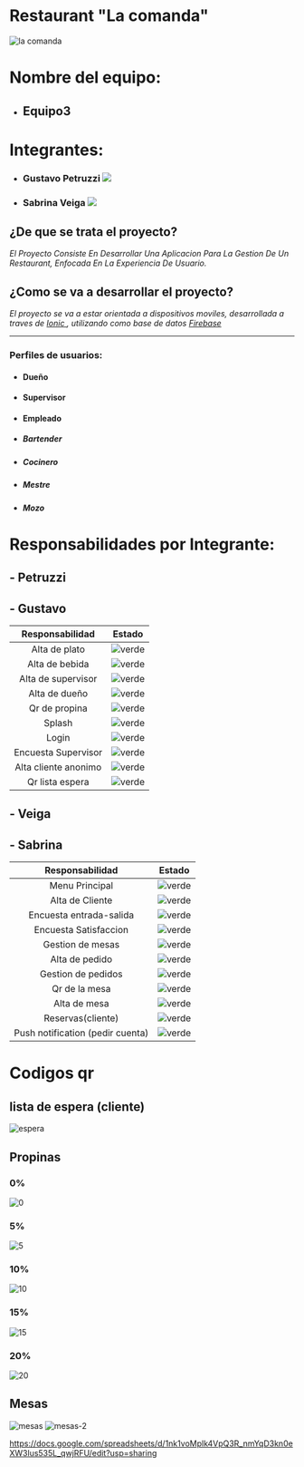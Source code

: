 # Restaurant "La comanda"
![la comanda](https://i.imgur.com/GzRLCcys.png "la comanda")
# Nombre del equipo: 
 - ## Equipo3

# Integrantes:
 - ### Gustavo Petruzzi [![](/images/github.png)](https://github.com/gustavoPetruzzi  "Github de Gustavo Petruzzi")
 - ### Sabrina Veiga  [![](/images/github.png)](https://github.com/Sabsolvei  "Github de Sabrina Veiga")

 
## ¿De que se trata el proyecto?
_El Proyecto Consiste En Desarrollar Una Aplicacion Para La Gestion De Un Restaurant, Enfocada En La Experiencia De Usuario._

## ¿Como se va a desarrollar el proyecto?
_El proyecto se va a estar orientada a dispositivos moviles, desarrollada a traves de [Ionic ](https://ionicframework.com/ "Ionic "), utilizando como base de datos [Firebase](https://firebase.google.com/?hl=es-419 "Firebase")_


***


### Perfiles de usuarios:
-  #### Dueño
-  #### Supervisor
-  #### Empleado
  - ##### Bartender
  - ##### Cocinero
  - ##### Mestre
  - ##### Mozo
 
 # Responsabilidades por Integrante:
##  - Petruzzi
##  - Gustavo


|   Responsabilidad | Estado   |
| :------------: | :------------: |
|  Alta de plato | ![verde](/images/verde.png)  |
|  Alta de bebida |![verde](/images/verde.png)   |
|  Alta de supervisor |![verde](/images/verde.png)   |
|  Alta de dueño |![verde](/images/verde.png)   |
|  Qr de propina |![verde](/images/verde.png)   |
|  Splash | ![verde](/images/verde.png)  |
|  Login |  ![verde](/images/verde.png) |
|  Encuesta Supervisor  |  ![verde](/images/verde.png)   |
|  Alta cliente anonimo  |  ![verde](/images/verde.png)   |
|  Qr lista espera  |  ![verde](/images/verde.png)   |
 
##  - Veiga
##  - Sabrina
|   Responsabilidad | Estado   |
| :------------: | :------------: |
|  Menu Principal| ![verde](/images/verde.png)  |
|  Alta de Cliente |![verde](/images/verde.png)   |
|  Encuesta entrada-salida | ![verde](/images/verde.png)   |
|  Encuesta Satisfaccion |  ![verde](/images/verde.png)   |
|  Gestion de mesas |  ![verde](/images/verde.png)   |
|  Alta de pedido |  ![verde](/images/verde.png)   |
|  Gestion de pedidos  |  ![verde](/images/verde.png)   |
|  Qr de la mesa  |  ![verde](/images/verde.png)   |
|  Alta de mesa  |  ![verde](/images/verde.png)   |
|  Reservas(cliente)  |  ![verde](/images/verde.png)   |
|  Push notification (pedir cuenta)  |  ![verde](/images/verde.png)   | 

# Codigos qr

## lista de espera (cliente)

![espera](/images/qr/espera.png)

## Propinas

### 0%
![0](images/qr/0porciento.png)

### 5%
![5](images/qr/5porciento.png)

### 10%
![10](images/qr/10porciento.png)

### 15%
![15](images/qr/15.png)

### 20%
![20](images/qr/20.png)


## Mesas

![mesas](images/qr/mesas.jpeg)
![mesas-2](images/qr/mesas-2.jpeg)



 
https://docs.google.com/spreadsheets/d/1nk1voMplk4VpQ3R_nmYqD3kn0eXW3lus535L_qwjRFU/edit?usp=sharing
